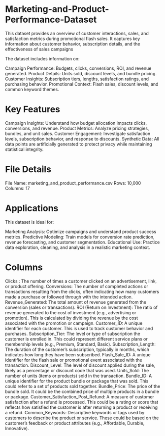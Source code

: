 # Marketing-and-Product-Performance-Dataset
This dataset provides an overview of customer interactions, sales, and satisfaction metrics during promotional flash sales. It captures key information about customer behavior, subscription details, and the effectiveness of sales campaigns

The dataset includes information on:

Campaign Performance: Budgets, clicks, conversions, ROI, and revenue generated.
Product Details: Units sold, discount levels, and bundle pricing.
Customer Insights: Subscription tiers, lengths, satisfaction ratings, and purchasing behavior.
Promotional Context: Flash sales, discount levels, and common keyword themes.
# Key Features
Campaign Insights: Understand how budget allocation impacts clicks, conversions, and revenue.
Product Metrics: Analyze pricing strategies, bundles, and unit sales.
Customer Engagement: Investigate satisfaction levels, subscription behavior, and response to discounts.
Synthetic Data: All data points are artificially generated to protect privacy while maintaining statistical integrity.
# File Details
File Name: marketing_and_product_performance.csv
Rows: 10,000
Columns: 17
# Applications
This dataset is ideal for:

Marketing Analysis: Optimize campaigns and understand product success metrics.
Predictive Modeling: Train models for conversion rate prediction, revenue forecasting, and customer segmentation.
Educational Use: Practice data exploration, cleaning, and analysis in a realistic marketing context.
# Columns
Clicks : The number of times a customer clicked on an advertisement, link, or product offering.
Conversions: The number of completed actions or transactions resulting from the clicks, often indicating how many customers made a purchase or followed through with the intended action.
Revenue_Generated: The total amount of revenue generated from the conversion (sales or transactions).
ROI (Return on Investment): The ratio of revenue generated to the cost of investment (e.g., advertising or promotion). This is calculated by dividing the revenue by the cost associated with the promotion or campaign.
Customer_ID: A unique identifier for each customer. This is used to track customer behavior and purchases.
Subscription_Tier: The level or type of subscription the customer is enrolled in. This could represent different service plans or membership levels (e.g., Premium, Standard, Basic).
Subscription_Length: The duration of the customer’s subscription, typically in months, which indicates how long they have been subscribed.
Flash_Sale_ID: A unique identifier for the flash sale or promotional event associated with the transaction.
Discount_Level: The level of discount applied during the sale, likely as a percentage or discount code that was used.
Units_Sold: The number of units (items or products) sold in the transaction.
Bundle_ID: A unique identifier for the product bundle or package that was sold. This could refer to a set of products sold together.
Bundle_Price: The price of the bundle sold. It could be the combined price of multiple products in a bundle or package.
Customer_Satisfaction_Post_Refund: A measure of customer satisfaction after a refund is processed. This could be a rating or score that reflects how satisfied the customer is after returning a product or receiving a refund.
Common_Keywords: Descriptive keywords or tags used by customers to describe the product or service. These could be based on the customer’s feedback or product attributes (e.g., Affordable, Durable, Innovative).
